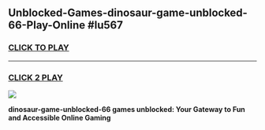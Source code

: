 
## Unblocked-Games-dinosaur-game-unblocked-66-Play-Online #lu567
<h3>
<a href="https://news.freeplayer.one?title=dinosaur-game-unblocked-66&ref=3">CLICK TO PLAY</a></h3>
<hr>

<h3>
<a href="https://news.freeplayer.one?title=dinosaur-game-unblocked-66&ref=3">CLICK 2 PLAY</a>
  
</h3>

<a href="https://news.freeplayer.one?title=dinosaur-game-unblocked-66&ref=3"><img src="https://clearcache.store/games.png"></a>


**dinosaur-game-unblocked-66 games unblocked: Your Gateway to Fun and Accessible Online Gaming**

